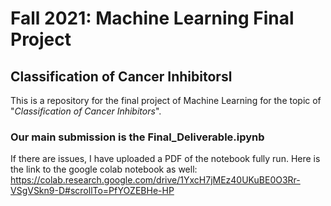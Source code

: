 # Fall 2021: Machine Learning Final Project
## Classification of Cancer Inhibitorsl
This is a repository for the final project of Machine Learning for the topic of "*Classification of Cancer Inhibitors*".

### Our main submission is the Final_Deliverable.ipynb
If there are issues, I have uploaded a PDF of the notebook fully run. Here is the link to the google colab notebook as well: https://colab.research.google.com/drive/1YxcH7jMEz40UKuBE0O3Rr-VSgVSkn9-D#scrollTo=PfYOZEBHe-HP

